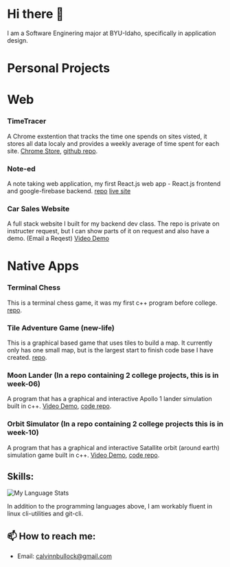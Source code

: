 # Hi there 👋
I am a Software Enginering major at BYU-Idaho, specifically in application design.

# Personal Projects

# Web

### TimeTracer
A Chrome exstention that tracks the time one spends on sites visted, it stores all data localy and provides a weekly average of time spent for each site. [Chrome Store](https://chromewebstore.google.com/detail/timetracer/oalkfnhcckpeghkjmaoidcckokidaoap), [github repo](https://github.com/Calvinbullock/timeTracer).

### Note-ed
A note taking web application, my first React.js web app - React.js frontend and google-firebase backend.
[repo](https://github.com/Calvinbullock/Note-ed) [live site](https://noted-eeafd.web.app/)

### Car Sales Website
A full stack website I built for my backend dev class. The repo is private on instructer request, but I can show parts of it on request and also have a demo. (Email a Reqest) [Video Demo](https://youtu.be/rVOlSgr48C0)

# Native Apps

### Terminal Chess
This is a terminal chess game, it was my first c++ program before college.
[repo](https://github.com/Calvinbullock/Chess).

### Tile Adventure Game (new-life)
This is a graphical based game that uses tiles to build a map. It currently only has one small map, but is the largest start to finish code base I have created. 
[repo](https://github.com/Calvinbullock/new-life).

### Moon Lander (In a repo containing 2 college projects, this is in week-06)
A program that has a graphical and interactive Apollo 1 lander simulation built in c++. [Video Demo](https://www.youtube.com/watch?v=vteOscpogmw&feature=youtu.be), [code repo](https://github.com/Calvinbullock/encapsulationDesign//tree/main/06week).

### Orbit Simulator (In a repo containing 2 college projects this is in week-10)
A program that has a graphical and interactive Satallite orbit (around earth) simulation game built in c++.
[Video Demo](https://youtu.be/xvhQ1I8qxOY), [code repo](https://github.com/Calvinbullock/inheritanceDesign/tree/main/week-10).

## Skills:

![My Language Stats](https://github-readme-stats.vercel.app/api/top-langs/?username=Calvinbullock&layout=compact&theme=dark&exclude_repo=smb1-disasm)

In addition to the programming languages above, I am workably fluent in linux cli-utilities and git-cli.


## 📫 How to reach me:
- Email: calvinnbullock@gmail.com

<!--
**Calvinbullock/Calvinbullock** is a ✨ _special_ ✨ repository because its `README.md` (this file) appears on your GitHub profile.

Here are some ideas to get you started:

- 🔭 I’m currently working on ...
- 🌱 I’m currently learning ...
- 👯 I’m looking to collaborate on ...
- 🤔 I’m looking for help with ...
- 💬 Ask me about ...
- 📫 How to reach me: ...
- 😄 Pronouns: ...
- ⚡ Fun fact: ...
-->
